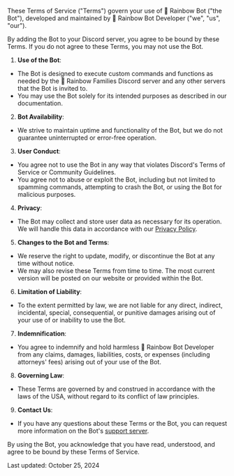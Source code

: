 These Terms of Service ("Terms") govern your use of 🌈 Rainbow Bot ("the Bot"), developed and maintained by 🌈 Rainbow Bot Developer ("we", "us", "our").

By adding the Bot to your Discord server, you agree to be bound by these Terms. If you do not agree to these Terms, you may not use the Bot.

1. **Use of the Bot**:

 - The Bot is designed to execute custom commands and functions as needed by the 🌈 Rainbow Families Discord server and any other servers that the Bot is invited to.
 - You may use the Bot solely for its intended purposes as described in our documentation.

2. **Bot Availability**:

 - We strive to maintain uptime and functionality of the Bot, but we do not guarantee uninterrupted or error-free operation.

3. **User Conduct**:

 - You agree not to use the Bot in any way that violates Discord's Terms of Service or Community Guidelines.
 - You agree not to abuse or exploit the Bot, including but not limited to spamming commands, attempting to crash the Bot, or using the Bot for malicious purposes.

4. **Privacy**:

 - The Bot may collect and store user data as necessary for its operation. We will handle this data in accordance with our [Privacy Policy](https://github.com/gemhue/rainbowbot/blob/main/privacypolicy.md).

5. **Changes to the Bot and Terms**:

 - We reserve the right to update, modify, or discontinue the Bot at any time without notice.
 - We may also revise these Terms from time to time. The most current version will be posted on our website or provided within the Bot.

6. **Limitation of Liability**:

 - To the extent permitted by law, we are not liable for any direct, indirect, incidental, special, consequential, or punitive damages arising out of your use of or inability to use the Bot.

7. **Indemnification**:

 - You agree to indemnify and hold harmless 🌈 Rainbow Bot Developer from any claims, damages, liabilities, costs, or expenses (including attorneys' fees) arising out of your use of the Bot.

8. **Governing Law**:

 - These Terms are governed by and construed in accordance with the laws of the USA, without regard to its conflict of law principles.

9. **Contact Us**:

 - If you have any questions about these Terms or the Bot, you can request more information on the Bot's [support server](https://discord.com/invite/5x3xBSdWbE).

By using the Bot, you acknowledge that you have read, understood, and agree to be bound by these Terms of Service.

Last updated: October 25, 2024
